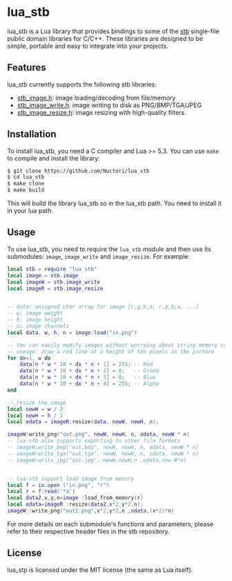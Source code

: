 # lua_stb

lua_stb is a Lua library that provides bindings to some of the [stb](https://github.com/nothings/stb) single-file public domain libraries for C/C++. These libraries are designed to be simple, portable and easy to integrate into your projects.

## Features

lua_stb currently supports the following stb libraries:

- [stb_image.h](https://github.com/nothings/stb/blob/master/stb_image.h): image loading/decoding from file/memory
- [stb_image_write.h](https://github.com/nothings/stb/blob/master/stb_image_write.h): image writing to disk as PNG/BMP/TGA/JPEG
- [stb_image_resize.h](https://github.com/nothings/stb/blob/master/stb_image_resize.h): image resizing with high-quality filters

## Installation

To install lua_stb, you need a C compiler and Lua >= 5.3. You can use `make` to compile and install the library:

```bash
$ git clone https://github.com/Nuctori/lua_stb
$ cd lua_stb
$ make clone
$ make build
```

This will build the library lua_stb.so in the lua_stb path. You need to install it in your lua path.

## Usage

To use lua_stb, you need to require the `lua_stb` module and then use its submodules: `image`, `image_write` and `image_resize`. For example:

```lua
local stb = require "lua_stb"
local image = stb.image
local imageW = stb.image_write
local imageR = stb.image_resize


-- data: unsigned char array for image [r,g,b,a, r,g,b,a, ...]
-- w: image weight
-- h: image height
-- n: image channels
local data, w, h, n = image:load("in.png")

-- You can easily modify images without worrying about string memory copu
-- useage: draw a red line at a height of ten pixels in the picture 
for dx=1, w do
    data[n * w * 10 + dx * n + 1] = 255; -- Red
    data[n * w * 10 + dx * n + 2] = 0;   -- Greed
    data[n * w * 10 + dx * n + 3] = 0;   -- Blue
    data[n * w * 10 + dx * n + 4] = 255; -- Alpha
end

-- resize the image
local newW = w / 2
local newH = h / 2
local odata = imageR:resize(data, newW, newH, n);

imageW:write_png("out.png", newW, newH, n, odata, newW * n)
-- lua-stb alse supports exporting to other file formats
-- imageW:write_bmp("out.bmp", newW, newH, n, odata, newW * n)
-- imageW:write_tga("out.tga", newW, newH, n, odata, newW * n)
-- imageW:write_jpg("out.jpg", newW,newH,n ,odata,new W*n)


-- lua-stb support load image from menory 
local f = io.open ("in.png", "r")
local r = f:read('*a')
local data2,x,y,n=image :load_from_memory(r)
local odata=imageR :resize(data2,x*2,y*2,n);
imageW :write_png("out2.png",x*2,y*2,n ,odata,(x*2)*n)

```

For more details on each submodule's functions and parameters,
please refer to their respective header files in the stb repository.

## License

lua_stp is licensed under the MIT license (the same as Lua itself).
